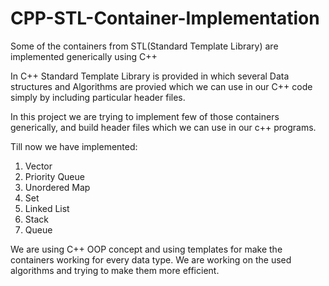 # CPP-STL-Container-Implementation
Some of the containers from STL(Standard Template Library) are implemented generically using C++

In C++ Standard Template Library is provided in which several Data structures and Algorithms are provied which we can use in our C++ code
simply by including particular header files.

In this project we are trying to implement few of those containers generically, and build header files which we can use in our c++ programs.

Till now we have implemented:

1. Vector
2. Priority Queue
3. Unordered Map
4. Set
5. Linked List
6. Stack
7. Queue

We are using C++ OOP concept and using templates for make the containers working for every data type.
We are working on the used algorithms and trying to make them more efficient.

